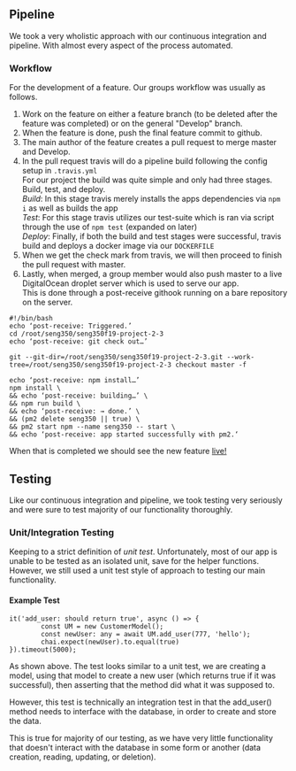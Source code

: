 ## Pipeline

We took a very wholistic approach with our continuous integration and pipeline. With almost every aspect of the process automated.  

### Workflow  
For the development of a feature. Our groups workflow was usually as follows.  

1. Work on the feature on either a feature branch (to be deleted after the feature was completed) or on the general "Develop" branch.  
2. When the feature is done, push the final feature commit to github.  
3. The main author of the feature creates a pull request to merge master and Develop.  
4. In the pull request travis will do a pipeline build following the config setup in `.travis.yml`  
  For our project the build was quite simple and only had three stages. Build, test, and deploy.  
  *Build*: In this stage travis merely installs the apps dependencies via `npm i` as well as builds the app  
  *Test*: For this stage travis utilizes our test-suite which is ran via script through the use of `npm test` (expanded on later)  
  *Deploy*: Finally, if both the build and test stages were successful, travis build and deploys a docker image via our `DOCKERFILE`  
5. When we get the check mark from travis, we will then proceed to finish the pull request with master.  
6. Lastly, when merged, a group member would also push master to a live DigitalOcean droplet server which is used to serve our app.  
  This is done through a post-receive githook running on a bare repository on the server.
  
  ```
#!/bin/bash
echo ‘post-receive: Triggered.’
cd /root/seng350/seng350f19-project-2-3
echo ‘post-receive: git check out…’

git --git-dir=/root/seng350/seng350f19-project-2-3.git --work-tree=/root/seng350/seng350f19-project-2-3 checkout master -f

echo ‘post-receive: npm install…’
npm install \
&& echo ‘post-receive: building…’ \
&& npm run build \
&& echo ‘post-receive: → done.’ \
&& (pm2 delete seng350 || true) \
&& pm2 start npm --name seng350 -- start \
&& echo ‘post-receive: app started successfully with pm2.‘
```

When that is completed we should see the new feature [live!](https://seng350.roubekas.com)

## Testing

Like our continuous integration and pipeline, we took testing very seriously and were sure to test majority of our functionality thoroughly.

### Unit/Integration Testing
Keeping to a strict definition of *unit test*. Unfortunately, most of our app is unable to be tested as an isolated unit, save for the helper functions. However, we still used a unit test style of approach to testing our main functionality.

#### Example Test 
```
it('add_user: should return true', async () => {
        const UM = new CustomerModel();
        const newUser: any = await UM.add_user(777, 'hello');
        chai.expect(newUser).to.equal(true)
}).timeout(5000);
```  
As shown above. The test looks similar to a unit test, we are creating a model, using that model to create a new user (which returns true if it was successful), then asserting that the method did what it was supposed to.  

However, this test is technically an integration test in that the add_user() method needs to interface with the database, in order to create and store the data.  

This is true for majority of our testing, as we have very little functionality that doesn't interact with the database in some form or another (data creation, reading, updating, or deletion). 
